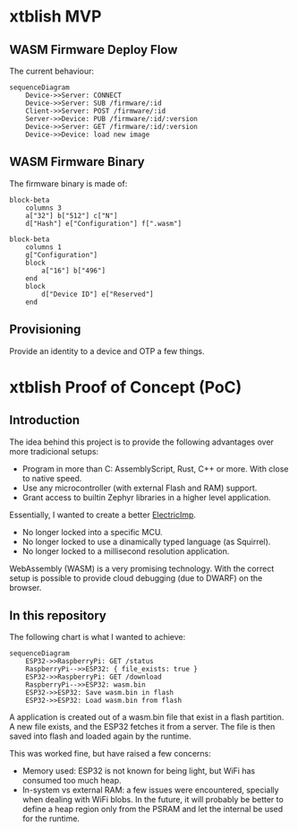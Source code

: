# xtblish MVP

## WASM Firmware Deploy Flow

The current behaviour:

```mermaid
sequenceDiagram
    Device->>Server: CONNECT
    Device->>Server: SUB /firmware/:id
    Client->>Server: POST /firmware/:id
    Server->>Device: PUB /firmware/:id/:version
    Device->>Server: GET /firmware/:id/:version
    Device->>Device: load new image
```

## WASM Firmware Binary

The firmware binary is made of:

```mermaid
block-beta
    columns 3
    a["32"] b["512"] c["N"]
    d["Hash"] e["Configuration"] f[".wasm"]
```

```mermaid
block-beta
    columns 1
    g["Configuration"]
    block
        a["16"] b["496"]
    end
    block
        d["Device ID"] e["Reserved"]
    end
```

## Provisioning

Provide an identity to a device and OTP a few things.

# xtblish Proof of Concept (PoC)

## Introduction

The idea behind this project is to provide the following advantages over more tradicional setups:

* Program in more than C: AssemblyScript, Rust, C++ or more. With close to native speed.
* Use any microcontroller (with external Flash and RAM) support.
* Grant access to builtin Zephyr libraries in a higher level application.

Essentially, I wanted to create a better [ElectricImp](https://www.electricimp.com).

* No longer locked into a specific MCU.
* No longer locked to use a dinamically typed language (as Squirrel).
* No longer locked to a millisecond resolution application.

WebAssembly (WASM) is a very promising technology. With the correct setup is
possible to provide cloud debugging (due to DWARF) on the browser.

## In this repository

The following chart is what I wanted to achieve:

```mermaid
sequenceDiagram
    ESP32->>RaspberryPi: GET /status
    RaspberryPi-->>ESP32: { file_exists: true }
    ESP32->>RaspberryPi: GET /download
    RaspberryPi-->>ESP32: wasm.bin
    ESP32->>ESP32: Save wasm.bin in flash
    ESP32->>ESP32: Load wasm.bin from flash
```

A application is created out of a wasm.bin file that exist in a flash partition.
A new file exists, and the ESP32 fetches it from a server.
The file is then saved into flash and loaded again by the runtime.

This was worked fine, but have raised a few concerns:

* Memory used: ESP32 is not known for being light, but WiFi has consumed too much heap.
* In-system vs external RAM: a few issues were encountered, specially when dealing with WiFi blobs. In the future, it will probably be better to define a heap region only from the PSRAM and let the internal be used for the runtime.
